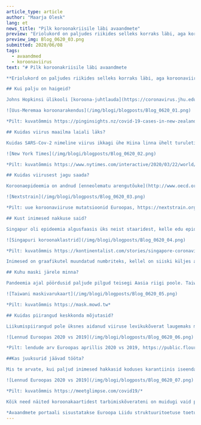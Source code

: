 ```yaml
---
article_type: article
author: "Maarja Olesk"
lang: et
news_title: "Pilk koroonakriisile läbi avaandmete"
preview: "Eriolukord on paljudes riikides selleks korraks läbi, aga koroonaviirus on jätkuvalt meiega. Lisaks sellele, et õppisime korralikult käsi pesema, andis viirusepuhang maailmale teisegi õppetunni – inimeste elu ja surma puudutavate otsuste tegemiseks peavad andmed vabalt liikuma. Mida me tänu avaandmetele viiruse kohta teada saanud oleme?"
preview_img: Blog_0620_03.png
submitted: 2020/06/08
tags:
  - avaandmed
  - koroonaviirus
text: "# Pilk koroonakriisile läbi avaandmete

**Eriolukord on paljudes riikides selleks korraks läbi, aga koroonaviirus on jätkuvalt meiega. Lisaks sellele, et õppisime korralikult käsi pesema, andis viirusepuhang maailmale teisegi õppetunni – inimeste elu ja surma puudutavate otsuste tegemiseks peavad andmed vabalt liikuma. Mida me tänu avaandmetele viiruse kohta teada saanud oleme?**

## Kui palju on haigeid?

Johns Hopkinsi ülikooli [koroona-juhtlauda](https://coronavirus.jhu.edu/map.html) on tänaseks küll vist igaüks näinud. Selle eeskujul tekkis kiiresti ridamisi riigipõhiseid koroonakaarte, mis üldjuhul visualiseerivad miinimumina nakatunute, haiglaravil viibijate, tervenenute ja surnute statistikat. Mõned pakuvad aga enamat. Näiteks [Singapuri koroonakaart](https://www.againstcovid19.com/singapore/dashboard) annab ülevaate ka nakatumise kohast (reisilt sisse toodud või kohalik) ja suurematest lokaalsetest nakkuskolletest. Sama teeb [Uus-Meremaa koroonakaart](https://pinginsights.nz/covid-19-cases-in-new-zealand/), näidates lisaks ka viiruse levimust eri etniliste gruppide seas ning epideemia mõju majandusele.  Sloveenia [Alpaka.si rakendus](https://covid19.alpaka.si/) paistab silma eri tüüpi diagrammide ja näitajate rohkuse poolest. Selle üks huvitav element on statistika võrdlus naaberriikidega ja olemasolevate andmete pealt uute nakatumiste mudeldamine järgmiseks kolmeks päevaks. Sellised rakendused ei rahulda mitte üksnes avalikku uudishimu, vaid on mugav töövahend ka kriisimeetmeid kujundavatele ametnikele.

![Uus-Meremaa koroonarakendus](/img/blogi/blogposts/Blog_0620_01.png)

*Pilt: kuvatõmmis https://pinginsights.nz/covid-19-cases-in-new-zealand/*

## Kuidas viirus maailma laiali läks?

Kuidas SARS-Cov-2 nimeline viirus ikkagi ühe Hiina linna ühelt turuletilt Tokyosse, Tallinna ja Teherani reisis? [New York Timesi rohkete visuaalidega rikastatud lugu](https://www.nytimes.com/interactive/2020/03/22/world/coronavirus-spread.html) näitab ilmekalt, millise plahvatusohtliku kombinatsiooni tekitas Hiina hiline reaktsioon uue viiruse levikule ja uusaastapidustustega kaasnenud massiline rahvaste liikumine. Nii jõudis enne liikumispiirangute kehtestamist jaanuari esimese kolme nädala jooksul Wuhanist teistesse linnadesse laiali sõita ligi 7 miljonit inimest. Wuhani lennujaamast omakorda reisiti Bangkoki, Seouli, New Yorki, Sydneysse... Edasine on juba ajalugu. Andmeallikatena kombineerib ajaleht Hiina tehnoloogiaettevõtte Baidu ja Hiina telekomide mobiilsusandmeid, aga ka Johns Hopkinsi ülikooli kogutud andmeid viiruse leviku kohta, WHO, Hiina ja USA avaliku sektori andmeid, teadusartikleid jt allikaid. New York Timesi artikkel on hea näide sellest, kuidas andmete olemasolul saab ajakirjandus need interaktiivse infograafika abil igaühele mõistetavateks lugudeks tõlkida. Nii saab epideemiate puhkemise ABC selgeks neilegi, kes ise keerulisi andmestikke lugeda ei mõista.

![New York Times](/img/blogi/blogposts/Blog_0620_02.png)

*Pilt: kuvatõmmis https://www.nytimes.com/interactive/2020/03/22/world/coronavirus-spread.html*

## Kuidas viirusest jagu saada?

Koroonaepideemia on andnud [enneolematu arengutõuke](http://www.oecd.org/coronavirus/policy-responses/why-open-science-is-critical-to-combatting-covid-19-cd6ab2f9/) avatud teadusele. Tänu [geeniandmete jagamisele](https://www.gisaid.org/)teame tänaseks juba päris hästi, [kuidas viirus muteerub](https://nextstrain.org/). Täpselt samamoodi jagatakse pidevalt vaktsiiniuuringute andmeid ja epidemioloogilisi mudeleid. Avatud teadmuse leviku toetamiseks tegid kümned võimsad kirjastused [teadusartiklid tasuta kättesaadavaks](http://www.oecd.org/coronavirus/policy-responses/why-open-science-is-critical-to-combatting-covid-19-cd6ab2f9/), loobudes nii kopsakast tulust, mida publikatsioonide müük nende eelarvesse toonuks. Teadusuuringute andmebaas Dimensions aga kogub iga päev [uusi andmeid](https://docs.google.com/spreadsheets/d/1-kTZJZ1GAhJ2m4GAIhw1ZdlgO46JpvX0ZQa232VWRmw/edit#gid=2119699907) kõikvõimalike Covid-19-teemaliste publikatsioonide, kliiniliste uuringute, andmestike ja teadustööde rahastamisvõimaluste kohta. Kui märtsis alustas andmebaas veidi üle 2000 koroonaviirust puudutava teadusartikli ja 20 andmestikuga, siis mai lõpuks läheneb kogutud artiklite arv 37 000-le ja andmehulkade arv 400-le. Ajal, mil teadlastel on koroonaviiruse ravi ja vaktsiini arendamiseks arvel iga päev ja tund, aitab andmete jagamine kokku hoida tohutul hulgal teadlaste töötunde. Just tänu sellele võib teoks saada kogu maailma unistus – luua toimiv vaktsiin tavapärase 10-15 asemel paari aastaga.

![Nextstrain](/img/blogi/blogposts/Blog_0620_03.png)

*Pilt: uue koroonaviiruse mutatsioonid Euroopas, https://nextstrain.org/ncov*

## Kust inimesed nakkuse said?

Singapur oli epideemia algusfaasis üks neist staaridest, kelle edu epideemia haldamisel maailmale eeskujuks toodi, ehkki hiljem läks asi käest ära sealgi. Üks Singapurile algselt edu toonud meetmetest oli detektiivitöö nakatumisallikate väljaselgitamisel ja nakatunutega kokku puutunud inimeste tuvastamisel. Singapuri ettevõte Kontinentalist ei jätnud tervishoiuministeeriumi andmeid niisama ripakile, vaid lõi nende põhjal [visuaalse ülevaate](https://kontinentalist.com/stories/singapore-coronavirus-cases-spread-connections) nakatunute omavahelistest seostest. Andmeid saab sortida mitmel viisil, sh nakatumiskolde, soo, residentsuse või nakkuse päritolu järgi. Alltoodud väljavõttel on klastritena kuvatud suuremad nakkuskolded. Kollase klastri moodustavad Singapuri Mustafa ostukeskusest viiruse üles korjanud inimesed, oranži aga ühes tööliste ühiselamus haigestunud.

![Singapuri koroonaklastrid](/img/blogi/blogposts/Blog_0620_04.png)

*Pilt: kuvatõmmis https://kontinentalist.com/stories/singapore-coronavirus-cases-spread-connections*

Inimesed on graafikutel muundatud numbriteks, kellel on siiski küljes andmed, nagu sugu, vanus ja nakatumise viis. Nagu pildilt näha, sai õnnetus tööliste ühiselamus viirusega pihta ka 28-aastane india päritolu meesterahvas. Tänu selliste andmete kogumisele ja jagamisele teame, et just ühiselamud on kujunenud ohtlikeks nakkuskolleteks mujalgi, näiteks [Saksamaal](https://www.euronews.com/2020/05/12/covid-19-outbreaks-in-german-slaughterhouses-expose-grim-working-conditions-in-meat-indust).

## Kuhu maski järele minna?

Pandeemia ajal pöördusid paljude pilgud teisegi Aasia riigi poole. Taiwanil, 24 miljoni elanikuga saareriigil Hiina külje all, on õnnestunud hoida nakatunute arv üle ootuste madalal. Samuti on neil ette näidata mitu head näidet riigi, erasektori ja vabakonna koostööst avaandmete kasutamisel. Nii suudeti avaandmete abil kiiresti lahendada kaitsemaskide kokkuostupaanika probleem, mis tõi apteekide uste taha pikad järjekorrad. Esmalt käivitas valitsus maskinappuse vältimiseks [isikukoodipõhise maskimüügi süsteem](https://www.taiwannews.com.tw/en/news/3870428)i, mis piiras tavakodanike ostuõigust kahele maskile nädalas. Teiseks aga tehti kiirelt avaandmetena kättesaadavaks [andmed apteekide asukohtade ja maskivarude kohta](https://data.nhi.gov.tw/Datasets/DatasetResource.aspx?rId=A21030000I-D50001-001). See omakorda võimaldas valitsusel kaasata kasulike äppide ehitamisse vabatahtlikke, kes on loonud nende andmete põhjal tänaseks kümneid kaardirakendusi apteekides kättesaadavate [kaitsemaskide varu näitamiseks reaalajas](https://mask.pdis.nat.gov.tw/). Lihtne näide sellest, kuidas avaandmed säästavad inimesi apteegisabas seismisest, leevendavad apteekrite töökoormust ja aitavad ära hoida teadmatusega kaasnevat massihüsteeriat.

![Taiwani maskivarukaart](/img/blogi/blogposts/Blog_0620_05.png)

*Pilt: kuvatõmmis https://mask.mowd.tw*

## Kuidas piirangud keskkonda mõjutasid?

Liikumispiirangud pole üksnes aidanud viiruse levikukõverat laugemaks muuta, vaid vähendanud drastiliselt lennu- ja maanteeliiklust. Eurocontroli [lennuliikluse andmete](https://www.eurocontrol.int/Economics/DailyTrafficVariation-States.html) põhjal lendas Eesti õhuruumis tänavu aprillis üle [80% vähem lennukeid](https://www.youtube.com/embed/XIcJrtc36iA?autoplay=1) kui eelmisel aastal samal ajal. Euroopa andmeportaal pani kõrvuti Euroopa lennuliikluse, Hollandi maanteetranspordi ja Euroopa õhuseire näitajad ning leidis, et isolatsioonimeetmed on [vähendanud lämmastikdioksiidi sisaldust õhus](https://www.europeandataportal.eu/en/covid-19/stories/covid-19-related-traffic-reduction-and-decreased-air-pollution-europe). Piirangute mõju õhusaastele pole aga lineaarne. Tänu pikaajalisest Copernicuse kaugseireprogrammist tekkivatele avaandmetele mõistavad teadlased oluliselt nüansirohkemalt, millised tegurid ja saasteallikad õhukvaliteeti mõjutavad. Muuhulgas võib liikluse tõttu vähenenud lämmastikdioksiidi tase viia keemilistest reaktsioonidest, ilmast ja päikesevalgusest sõltuvalt hoopis osoonitaseme tõusuni, mis [viib õhukvaliteedi näitajad taas punasesse](https://atmosphere.copernicus.eu/european-air-quality-information-support-covid-19-crisis). Seega aitab kombineerimine pikema aja vältel kogutud seireandmestikuga kriisiaja andmeid paremini tõlgendada ja avaandmete kasutegurit tõsta.

![Lennud Euroopas 2020 vs 2019](/img/blogi/blogposts/Blog_0620_06.png)

*Pilt: lendude arv Euroopas aprillis 2020 vs 2019, https://public.flourish.studio/visualisation/2013000/?utm_source=showcase&utm_campaign=visualisation/2013000*

##Kas juuksurid jäävad tööta?

Mis te arvate, kui paljud inimesed hakkasid koduses karantiinis iseenda soengumeistriks? Kui paljud muretsevad rasvuva kõhu pärast? Kui palju kasvas Minecrafti populaarsus? Kuidas mõjutas sotsiaalne distantseerumine huvi ripsmepikenduste vastu? USA ettevõte Glimps on pannud kogu selle info graafikutele, mis kõnelevad iseenda eest. [COVID-19 tarbimismõjude jälgija](https://meetglimpse.com/covid19/) läheneb koroonakriisile ootamatu ja kohati lõbusa nurga alt, näidates, kuidas kriis on mõjutanud tarbimisharjumusi, millele me igapäevaselt ei mõtle. Allikana ei kasuta see sait siiski avaandmeid, vaid suurandmeid internetiotsingutest, sotsiaalmeediast, e-kaubanduse platvormidelt ja mujalt, analüüsides kasutatud otsisõnu ja teemaviiteid ning jälgides, kuidas eri teemade populaarsus ajas muutub. Peale toreda ajaviite saab neid andmeid siiski kasutada ka tõsisemaks analüüsiks, näiteks uurida korrelatsioone internetiotsingute ja reaalse tarbimisstatistika vahel või ennustada andmetele tuginedes tarbimistrende ja tõhustada kaubavarude planeerimist.

![Lennud Euroopas 2020 vs 2019](/img/blogi/blogposts/Blog_0620_07.png)

*Pilt: kuvatõmmis https://meetglimpse.com/covid19/*

Kõik need näited koroonakaartidest tarbimiskõverateni on muidugi vaid piisk viimastel kuudel tekkinud juhtlaudade, rakenduste ja artiklite meres, mis ühel või teisel moel püüavad uudsesse olukorda andmete abil selgust tuua. Kes soovib selles teemas sügavamale sukelduda, neil tasub kindlasti kiigata [Coronavirus Tech Handbooki](https://coronavirustechhandbook.com/infographics) ja [OECD&GOVLABi kogumikku](https://docs.google.com/document/d/1BdSnXzCZ1Z7ovOrPue3O0osRUpiqTKlu8pwG9U4DwWw/edit), mis koondavad pidevalt täienevat nimekirja epideemia ajal sündinud andmepõhistest rakendustest. Eri sorti kriisiäppidest peab jooksvat ülevaadet ka [Euroopa avaandmete portaal](https://www.europeandataportal.eu/en/covid-19/overview).

*Avaandmete portaali sisustatakse Euroopa Liidu struktuuritoetuse toetusskeemist „Infoühiskonna teadlikkuse tõstmine“, mida rahastab Euroopa Regionaalarengu Fond. Projekti tegevused viib läbi MTÜ Open Knowledge Estonia.*"
---
```

